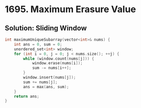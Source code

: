 # 1695. Maximum Erasure Value

## Solution: Sliding Window

```cpp
int maximumUniqueSubarray(vector<int>& nums) {
    int ans = 0, sum = 0;
    unordered_set<int> window;
    for (int i = 0, j = 0; j < nums.size(); ++j) {
        while (window.count(nums[j])) {
            window.erase(nums[i]);
            sum -= nums[i++];
        }
        window.insert(nums[j]);
        sum += nums[j];
        ans = max(ans, sum);
    }
    return ans;
}
```

